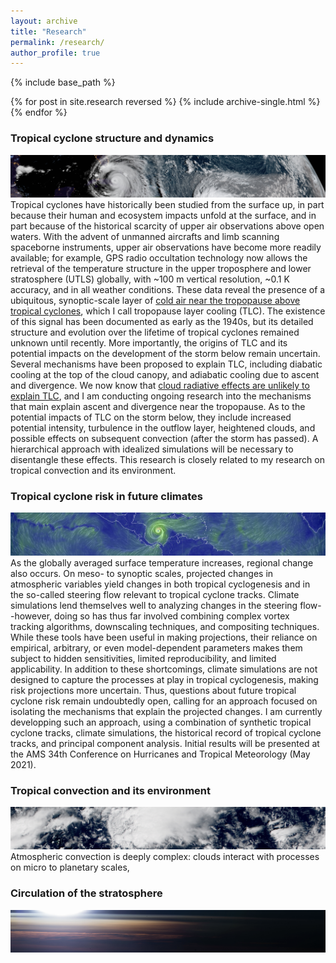 ```yaml
---
layout: archive
title: "Research"
permalink: /research/
author_profile: true
---
```


{% include base_path %}

{% for post in site.research reversed %}
  {% include archive-single.html %}
{% endfor %}

### Tropical cyclone structure and dynamics
![1](../images/TC2.png)
Tropical cyclones have historically been studied from the surface up, in part because their human and ecosystem impacts unfold at the surface, and in part because of the historical scarcity of upper air observations above open waters.  With the advent of unmanned aircrafts and limb scanning spaceborne instruments, upper air observations have become more readily available; for example, GPS radio occultation technology now allows the retrieval of the temperature structure in the upper troposphere and lower stratosphere (UTLS) globally, with ~100 m vertical resolution, ~0.1 K accuracy, and in all weather conditions. These data reveal the presence of a ubiquitous, synoptic-scale layer of [cold air near the tropopause above tropical cyclones](https://lrivoire.github.io/publication/2016-09-24-evolution), which I call tropopause layer cooling (TLC). The existence of this signal has been documented as early as the 1940s, but its detailed structure and evolution over the lifetime of tropical cyclones remained unknown until recently. More importantly, the origins of TLC and its potential impacts on the development of the storm below remain uncertain. Several mechanisms have been proposed to explain TLC, including diabatic cooling at the top of the cloud canopy, and adiabatic cooling due to ascent and divergence. We now know that [cloud radiative effects are unlikely to explain TLC](https://lrivoire.github.io/publication/2020-06-18-quantifying), and I am conducting ongoing research into the mechanisms that main explain ascent and divergence near the tropopause. As to the potential impacts of TLC on the storm below, they include increased potential intensity, turbulence in the outflow layer, heightened clouds, and possible effects on subsequent convection (after the storm has passed). A hierarchical approach with idealized simulations will be necessary to disentangle these effects. This research is closely related to my research on tropical convection and its environment.

### Tropical cyclone risk in future climates
![ ](../images/TC.png)
As the globally averaged surface temperature increases, regional change also occurs. On meso- to synoptic scales, projected changes in atmospheric variables yield changes in both tropical cyclogenesis and in the so-called steering flow relevant to tropical cyclone tracks. Climate simulations lend themselves well to analyzing changes in the steering flow--however, doing so has thus far involved combining complex vortex tracking algorithms, downscaling techniques, and compositing techniques. While these tools have been useful in making projections, their reliance on empirical, arbitrary, or even model-dependent parameters makes them subject to hidden sensitivities, limited reproducibility, and limited applicability. In addition to these shortcomings, climate simulations are not designed to capture the processes at play in tropical cyclogenesis, making risk projections more uncertain. Thus, questions about future tropical cyclone risk remain undoubtedly open, calling for an approach focused on isolating the mechanisms that explain the projected changes. I am currently developping such an approach, using a combination of synthetic tropical cyclone tracks, climate simulations, the historical record of tropical cyclone tracks, and principal component analysis. Initial results will be presented at the AMS 34th Conference on Hurricanes and Tropical Meteorology (May 2021).

### Tropical convection and its environment
![ ](../images/convection.png)
Atmospheric convection is deeply complex: clouds interact with processes on micro to planetary scales, 

### Circulation of the stratosphere
![ ](../images/stratosphere.png)

[1]: from 
